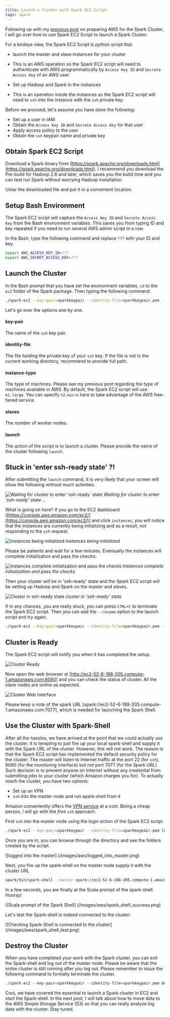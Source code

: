 ```yaml
---
title: Launch a Cluster with Spark EC2 Script
tags: spark
---
```

Following up with my [previous post](/2015/06/15/aws-quick-start/) on preparing AWS for the Spark Cluster, I will go over how to use Spark EC2 Script to launch a Spark Cluster.

<!-- more -->

For a birdeye view, the Spark EC2 Script is python script that

* launch the master and slave instances for your cluster
 * This is an AWS operation so the Spark EC2 script will need to authenticate with AWS programmatically by `Access Key ID` and `Secrete Access Key` of an AWS user.

* Set up Hadoop and Spark in the instances
 * This is an operation inside the instances so the Spark EC2 script will need to `ssh` into the instance with the `ssh` private key.

Before we proceed, let's assume you have done the following:

* Set up a user in IAM
* Obtain the `Access Key ID` and `Secrete Access Key` for that user
* Apply access policy to the user
* Obtain the `ssh` keypair name and private key

## Obtain Spark EC2 Script
Download a Spark binary from [https://spark.apache.org/downloads.html] (https://spark.apache.org/downloads.html). I recommend you download the Pre-build for Hadoop 2.6 and later, which saves you the build time and you can test run Spark without worrying Hadoop installation.

Untar the downloaded file and put it in a convenient location.

## Setup Bash Environment
The Spark EC2 script will capture the `Access Key ID` and `Secrete Access Key` from the Bash environment variables. This saves you from typing ID and key repeated if you need to run several AWS admin script in a row.

In the Bash, type the following command and replace `???` with your ID and key.

``` bash
export AWS_ACCESS_KEY_ID=???
export AWS_SECRET_ACCESS_KEY=???
```

## Launch the Cluster
In the Bash prompt that you have set the environment variables, `cd` to the `ec2` folder of the Spark package. Then typing the following command:

``` bash
./spark-ec2 --key-pair=sparkkeypair --identity-file=sparkkeypair.pem --instance-type="t2.micro" --slaves 2 launch spark-cluster
```

Let's go over the options one by one.

#### key-pair
The name of the `ssh` key pair.

#### identity-file
The file holding the private key of your `ssh` key. If the file is not in the current working directory, recommend to provide full path.

#### instance-type
The type of machines. Please see my previous post regarding the type of machines available in AWS. By default, the Spark EC2 script will use `m1.large`. You can specify `t2.micro` here to take advantage of the AWS free-tiered service.

#### slaves
The number of worker nodes.

#### launch
The action of the script is to launch a cluster. Please provide the name of the cluster following `launch`.

## Stuck in 'enter ssh-ready state' ?!
After submitting the `launch` command, it is very likely that your screen will show the following without much activities.

![Waiting for cluster to enter 'ssh-ready' state](/images/aws/ssh-ready.png)
*Waiting for cluster to enter 'ssh-ready' state ...*

What is going on here? If you go to the EC2 dashboard ([https://console.aws.amazon.com/ec2/](https://console.aws.amazon.com/ec2/)) and click `instances`, you will notice that the instances are currently being initializing and as a result, not responding to the `ssh` request.

![Instances being initialized](/images/aws/initializing.png)
*Instances being initialized*

Please be patients and wait for a few minutes. Eventually the instances will complete initialization and pass the checks:

![Instances complete initialization and pass the checks]( /images/aws/checks_passed.png)
*Instances complete initialization and pass the checks*

Then your cluster will be in 'ssh-ready' state and the Spark EC2 script will be setting up Hadoop and Spark on the master and slaves.

![Cluster in ssh-ready state]( /images/aws/script_working.png)
*cluster in 'ssh-ready' state*

If in any chances, you are really stuck, you can press `CTRL+C` to terminate the Spark EC2 script. Then you can add the `--resume` option to the launch script and try again.

``` bash
./spark-ec2 --key-pair=sparkkeypair --identity-file=sparkkeypair.pem --instance-type="t2.micro" --slaves 2 --resume launch spark-cluster
```

## Cluster is Ready
The Spark EC2 script will notify you when it has completed the setup.

![Cluster Ready](/images/aws/cluster_ready.png)

Now open the web browser at [http://ec2-52-6-188-205.compute-1.amazonaws.com:8080] and you can check the status of cluster. All the slave nodes are online as expected.

![Cluster Web Interface](/images/aws/web_gui.png)

Please keep a note of the spark URL [spark://ec2-52-6-188-205.compute-1.amazonaws.com:7077], which is needed for launching the Spark Shell.

## Use the Cluster with Spark-Shell
After all the hassles, we have arrived at the point that we could actually use the cluster. It is tempting to just fire up your local spark-shell and supply it with the Spark URL of the cluster. However, this will not work. The reason is that the Spark EC2 script has implemented the default security policy for the cluster: The master will listen to Internet traffic at the port 22 (for `ssh`), 8080 (for the monitoring interface) but not port 7077 (for the Spark URL). Such decision is to prevent anyone on Internet without any credential from submitting jobs to your cluster (which Amazon charges you for). To actually reach the cluster, you have two options:

* Set up an VPN
* `ssh` into the master node and run spark-shell from it

Amazon conveniently offers the [VPN service]( http://docs.aws.amazon.com/AmazonVPC/latest/UserGuide/VPC_VPN.html) at a cost. Being a cheap person, I will go with the *free* `ssh` approach.

First `ssh` into the master node using the login action of the Spark EC2 script.

``` bash
./spark-ec2 --key-pair=sparkkeypair --identity-file=sparkkeypair.pem login spark-cluster
```
Once you are in, you can browse through the directory and see the folders created by the script.

![logged into the master] (/images/aws/logged_into_master.png)

Next, you fire up the spark-shell on the master node supply it with the cluster URL

``` bash
spark/bin/spark-shell --master spark://ec2-52-6-188-205.compute-1.amazonaws.com:7077
```

In a few seconds, you are finally at the Scala prompt of the spark-shell. Hooray!

![Scala prompt of the Spark Shell] (/images/aws/spark_shell_success.png)

Let's test the Spark-shell is indeed connected to the cluster:

![Checking Spark-Shell is connected to the cluster] (/images/aws/spark_shell_test.png)

## Destroy the Cluster
When you have completed your work with the Spark cluster, you can exit the Spark-shell and log out of the master node. Please be aware that the entire cluster is still running after you log out. Please remember to issue the following command to formally terminate the cluster.

``` Scala
./spark-ec2 --key-pair=sparkkeypair --identity-file=sparkkeypair.pem destroy spark-cluster
```


Cool, we have covered the essential to launch a Spark cluster in EC2 and start the Spark-shell. In the next post, I will talk about how to move data to the AWS Simple Storage Service (S3) so that you can really analyze big data with the cluster. Stay tuned.
